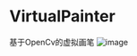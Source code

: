 # VirtualPainter
基于OpenCv的虚拟画笔
![image](https://raw.githubusercontent.com/smshen/MarkdownPhotos/master/Res/test.jpg)
